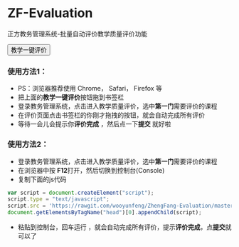 

# ZF-Evaluation

正方教务管理系统-批量自动评价教学质量评价功能

<a href="javascript: (function() {var script = document.createElement('script');script.type = 'text/javascript';script.src = 'https://rawgit.com/ZengGUI/ZF-Evaluation/master/script.js';document.getElementsByTagName('head')[0].appendChild(script);})()"><button type="button" onclick="alert('你需要把我拖拽到书签栏里面喔！')">教学一键评价</button></a>

### 使用方法1：

* PS：浏览器推荐使用 Chrome， Safari， Firefox 等
* 把上面的**教学一键评价**按钮拖到书签栏
* 登录教务管理系统，点击进入教学质量评价，选中**第一门**需要评价的课程
* 在评价页面点击书签栏的你刚才拖拽的按钮，就会自动完成所有评价
* 等待一会儿会提示你**评价完成** ，然后点一下**提交** 就好啦



### 使用方法2：

* 登录教务管理系统，点击进入教学质量评价，选中**第一门**需要评价的课程
* 在浏览器中按 **F12**打开，然后切换到控制台(Console) 
* 复制下面的js代码

```javascript
var script = document.createElement("script");
script.type = "text/javascript";
script.src = 'https://rawgit.com/wooyunfeng/ZhengFang-Evaluation/master/script.js';
document.getElementsByTagName("head")[0].appendChild(script);
```
* 粘贴到控制台，回车运行 ，就会自动完成所有评价，提示**评价完成**，点**提交**就可以了

  ​

